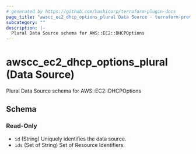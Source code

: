 ```yaml
---
# generated by https://github.com/hashicorp/terraform-plugin-docs
page_title: "awscc_ec2_dhcp_options_plural Data Source - terraform-provider-awscc"
subcategory: ""
description: |-
  Plural Data Source schema for AWS::EC2::DHCPOptions
---
```


# awscc_ec2_dhcp_options_plural (Data Source)

Plural Data Source schema for AWS::EC2::DHCPOptions



<!-- schema generated by tfplugindocs -->
## Schema

### Read-Only

- `id` (String) Uniquely identifies the data source.
- `ids` (Set of String) Set of Resource Identifiers.
